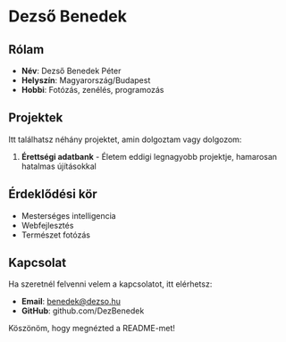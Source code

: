 
# Dezső Benedek

## Rólam
- **Név**: Dezső Benedek Péter  
- **Helyszín**: Magyarország/Budapest
- **Hobbi**: Fotózás, zenélés, programozás 

## Projektek
Itt találhatsz néhány projektet, amin dolgoztam vagy dolgozom:
1. **Érettségi adatbank** - Életem eddigi legnagyobb projektje, hamarosan hatalmas újításokkal 
 

## Érdeklődési kör
- Mesterséges intelligencia
- Webfejlesztés
- Természet fotózás 

## Kapcsolat
Ha szeretnél felvenni velem a kapcsolatot, itt elérhetsz:  
- **Email**: benedek@dezso.hu
- **GitHub**: github.com/DezBenedek

Köszönöm, hogy megnézted a README-met!  
